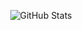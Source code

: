 <p align="center">
  <img src="https://github-readme-stats.vercel.app/api?username=Jinwoooooooo&show_icons=true&theme=radical" alt="GitHub Stats">
</p>
